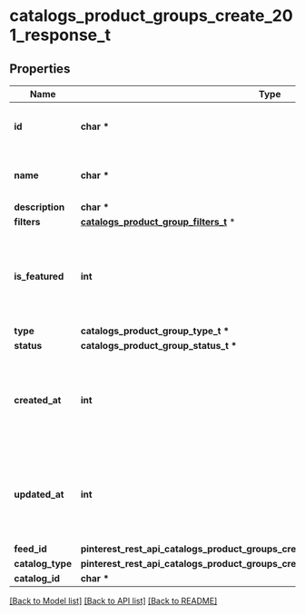 # catalogs_product_groups_create_201_response_t

## Properties
Name | Type | Description | Notes
------------ | ------------- | ------------- | -------------
**id** | **char \*** | ID of the catalog product group. | 
**name** | **char \*** | Name of catalog product group | [optional] 
**description** | **char \*** |  | [optional] 
**filters** | [**catalogs_product_group_filters_t**](catalogs_product_group_filters.md) \* |  | 
**is_featured** | **int** | boolean indicator of whether the product group is being featured or not | [optional] 
**type** | **catalogs_product_group_type_t \*** |  | [optional] 
**status** | **catalogs_product_group_status_t \*** |  | [optional] 
**created_at** | **int** | Unix timestamp in seconds of when catalog product group was created. | [optional] 
**updated_at** | **int** | Unix timestamp in seconds of last time catalog product group was updated. | [optional] 
**feed_id** | **pinterest_rest_api_catalogs_product_groups_create_201_response_FEEDID_e** |  | 
**catalog_type** | **pinterest_rest_api_catalogs_product_groups_create_201_response_CATALOGTYPE_e** |  | 
**catalog_id** | **char \*** |  | 

[[Back to Model list]](../README.md#documentation-for-models) [[Back to API list]](../README.md#documentation-for-api-endpoints) [[Back to README]](../README.md)


